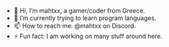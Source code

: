 - 👋 Hi, I’m mahtxx, a gamer/coder from Greece.
- 🌱 I’m currently trying to learn program languages. 
- 📫 How to reach me: @mahtxx on Discord.
- ⚡ Fun fact: I am working on many stuff around here.
